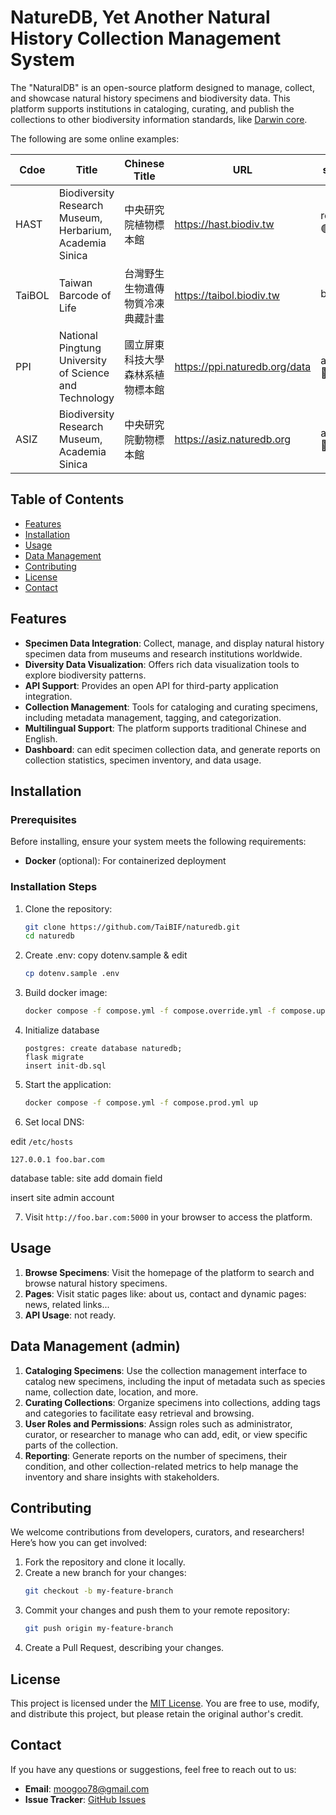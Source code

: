 # NatureDB, Yet Another Natural History Collection Management System

The "NaturalDB" is an open-source platform designed to manage, collect, and showcase natural history specimens and biodiversity data. This platform supports institutions in cataloging, curating, and publish the collections to other biodiversity information standards, like [Darwin core](https://dwc.tdwg.org/).

The following are some online examples:

| Cdoe | Title | Chinese Title | URL | status |
| ---- | ----- | --------------| --- | ------ |
| HAST | Biodiversity Research Museum, Herbarium, Academia Sinica | 中央研究院植物標本館 | https://hast.biodiv.tw | release 🟢 |
| TaiBOL | Taiwan Barcode of Life | 台灣野生生物遺傳物質冷凍典藏計畫 | https://taibol.biodiv.tw | beta🟡 |
| PPI | National Pingtung University of Science and Technology | 國立屏東科技大學森林系植物標本館 | https://ppi.naturedb.org/data | alpha 🔴 |
| ASIZ | Biodiversity Research Museum, Academia Sinica | 中央研究院動物標本館 | https://asiz.naturedb.org | alpha 🔴 |

## Table of Contents

- [Features](#features)
- [Installation](#installation)
- [Usage](#usage)
- [Data Management](#data-management)
- [Contributing](#contributing)
- [License](#license)
- [Contact](#contact)

## Features

- **Specimen Data Integration**: Collect, manage, and display natural history specimen data from museums and research institutions worldwide.
- **Diversity Data Visualization**: Offers rich data visualization tools to explore biodiversity patterns.
- **API Support**: Provides an open API for third-party application integration.
- **Collection Management**: Tools for cataloging and curating specimens, including metadata management, tagging, and categorization.
- **Multilingual Support**: The platform supports traditional Chinese and English.
- **Dashboard**: can edit specimen collection data, and generate reports on collection statistics, specimen inventory, and data usage.

## Installation

### Prerequisites

Before installing, ensure your system meets the following requirements:

- **Docker** (optional): For containerized deployment

### Installation Steps

1. Clone the repository:
    ```bash
    git clone https://github.com/TaiBIF/naturedb.git
    cd naturedb
    ```

2. Create .env:
    copy dotenv.sample & edit
    ```bash
    cp dotenv.sample .env
    ```

3. Build docker image:
   ```bash
   docker compose -f compose.yml -f compose.override.yml -f compose.upgrade.yml build
   ```

4. Initialize database

    ```text
    postgres: create database naturedb;
    flask migrate
    insert init-db.sql
    ```

5. Start the application:
    ```bash
    docker compose -f compose.yml -f compose.prod.yml up
    ```

6. Set local DNS:

edit `/etc/hosts`

```text
127.0.0.1 foo.bar.com
```

database table: site add domain field

insert site admin account

7. Visit `http://foo.bar.com:5000` in your browser to access the platform.

## Usage

1. **Browse Specimens**: Visit the homepage of the platform to search and browse natural history specimens.
2. **Pages**: Visit static pages like: about us, contact and dynamic pages: news, related links...
3. **API Usage**: not ready.

## Data Management (admin)

1. **Cataloging Specimens**: Use the collection management interface to catalog new specimens, including the input of metadata such as species name, collection date, location, and more.
2. **Curating Collections**: Organize specimens into collections, adding tags and categories to facilitate easy retrieval and browsing.
3. **User Roles and Permissions**: Assign roles such as administrator, curator, or researcher to manage who can add, edit, or view specific parts of the collection.
4. **Reporting**: Generate reports on the number of specimens, their condition, and other collection-related metrics to help manage the inventory and share insights with stakeholders.

## Contributing

We welcome contributions from developers, curators, and researchers! Here’s how you can get involved:

1. Fork the repository and clone it locally.
2. Create a new branch for your changes:
    ```bash
    git checkout -b my-feature-branch
    ```
3. Commit your changes and push them to your remote repository:
    ```bash
    git push origin my-feature-branch
    ```
4. Create a Pull Request, describing your changes.

## License

This project is licensed under the [MIT License](LICENSE). You are free to use, modify, and distribute this project, but please retain the original author's credit.

## Contact

If you have any questions or suggestions, feel free to reach out to us:

- **Email**: moogoo78@gmail.com
- **Issue Tracker**: [GitHub Issues](https://github.com/TaiBIF/naturaldb/issues)






